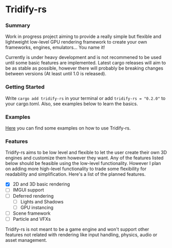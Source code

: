 # Tridify-rs
### Summary
Work in progress project aiming to provide a really simple but flexible and lightweight low-level GPU rendering framework to create your own frameworks, engines, emulators... You name it!

Currently is under heavy development and is not recommened to be used until some basic features are implemented. Latest cargo releases will aim to be as stable as possible, however there will probably be breaking changes between versions (At least until 1.0 is released). 

### Getting Started
Write ```cargo add tridify-rs``` in your terminal or add ```tridify-rs = "0.2.0"``` to your cargo.toml. 
Also, see examples below to learn the basics.

### Examples
[Here](examples) you can find some examples on how to use Tridify-rs.

### Features
Tridify-rs aims to be low level and flexible to let the user create their own 3D engines and customize them however they want. Any of the features listed below should be feasible using the low-level functionality. 
However I plan on adding more high-level functionality to trade some flexibility for readability and simplification. Here's a list of the planned features.

 - [x] 2D and 3D basic rendering
 - [ ] IMGUI support
 - [ ] Deferred rendering
    - [ ] Lights and Shadows
    - [ ] GPU instancing
 - [ ] Scene framework
 - [ ] Particle and VFXs
 
 Tridify-rs is not meant to be a game engine and won't support other features not related with rendering like input handling, physics, audio or asset management.

